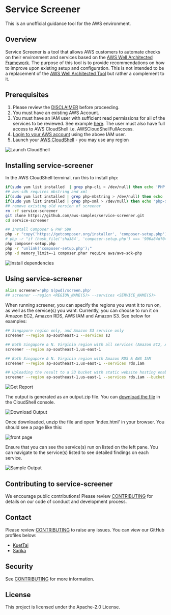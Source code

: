 # Service Screener

This is an unofficial guidance tool for the AWS environment.

## Overview
Service Screener is a tool that allows AWS customers to automate checks on their environment and services based on the [AWS Well Architected Framework](https://aws.amazon.com/architecture/well-architected/). The purpose of this tool is to provide recommendations on how to improve upon existing setup and configuration. This is not intended to be a replacement of the [AWS Well Architected Tool](https://aws.amazon.com/well-architected-tool/) but rather a complement to it. 

## Prerequisites
1. Please review the [DISCLAIMER](./DISCLAIMER.md) before proceeding. 
2. You must have an existing AWS Account.
3. You must have an IAM user with sufficient read permissions for all of the services to be reviewed. See example [here](https://docs.aws.amazon.com/IAM/latest/UserGuide/reference_policies_examples_iam_read-only-console.html). The user must also have full access to AWS CloudShell i.e. AWSCloudShellFullAccess. 
4. [Login to your AWS account](https://docs.aws.amazon.com/cloudshell/latest/userguide/getting-started.html#start-session) using the above IAM user. 
5. Launch your [AWS CloudShell](https://docs.aws.amazon.com/cloudshell/latest/userguide/getting-started.html#launch-region-shell) - you may use any region

![Launch CloudShell](https://d39bs20xyg7k53.cloudfront.net/services-screener/p1-cloudshell.gif)

## Installing service-screener
In the AWS CloudShell terminal, run this to install php:
```bash
if(sudo yum list installed  | grep php-cli > /dev/null) then echo 'PHP installed ,skipped'; else sudo amazon-linux-extras install -y php8.0; fi
## aws-sdk requires mbstring and xml
if(sudo yum list installed | grep php-mbstring > /dev/null) then echo 'php-mbstring installed, skipped'; else sudo yum install php-mbstring -y; fi
if(sudo yum list installed | grep php-xml > /dev/null) then echo 'php-xml installed, skipped'; else sudo yum install php-xml -y; fi
## remove existing old version of screener
rm -rf service-screener
git clone https://github.com/aws-samples/service-screener.git
cd service-screener 

## Install Composer & PHP SDK
php -r "copy('https://getcomposer.org/installer', 'composer-setup.php');"
# php -r "if (hash_file('sha384', 'composer-setup.php') === '906a84df04cea2aa72f40b5f787e49f22d4c2f19492ac310e8cba5b96ac8b64115ac402c8cd292b8a03482574915d1a8') { echo 'Installer verified'; } else { echo 'Installer corrupt'; unlink('composer-setup.php'); } echo PHP_EOL;"
php composer-setup.php
php -r "unlink('composer-setup.php');"
php -d memory_limit=-1 composer.phar require aws/aws-sdk-php
```

![Install dependencies](https://d39bs20xyg7k53.cloudfront.net/services-screener/p2-dependencies.gif)

## Using service-screener
```bash
alias screener='php $(pwd)/screen.php'
## screener --region <REGION_NAME(S)> --services <SERVICE_NAME(S)>
```

When running screener, you can specify the regions you want it to run on, as well as the service(s) you want. Currently, you can choose to run it on Amazon EC2, Amazon RDS, AWS IAM and Amazon S3. 
See below for examples:
```bash
## Singapore region only, and Amazon S3 service only
screener --region ap-southeast-1 --services s3

## Both Singapore & N. Virginia region with all services (Amazon EC2, AWS IAM, Amazon RDS, & Amazon S3 for now)
screener --region ap-southeast-1,us-east-1

## Both Singapore & N. Virginia region with Amazon RDS & AWS IAM
screener --region ap-southeast-1,us-east-1 --services rds,iam

## Uploading the result to a S3 bucket with static website hosting enabled
screener --region ap-southeast-1,us-east-1 --services rds,iam --bucket service-screener-<YOUR_ACCOUNT_ID>
```

![Get Report](https://d39bs20xyg7k53.cloudfront.net/services-screener/p3-getreport.gif)

The output is generated as an output.zip file. 
You can [download the file](https://docs.aws.amazon.com/cloudshell/latest/userguide/working-with-cloudshell.html#files-storage) in the CloudShell console. 

![Download Output](https://d39bs20xyg7k53.cloudfront.net/services-screener/p4-outputzip.gif)

Once downloaded, unzip the file and open 'index.html' in your browser. You should see a page like this:

![front page](https://d39bs20xyg7k53.cloudfront.net/services-screener/service-screener.jpg?v1)

Ensure that you can see the service(s) run on listed on the left pane.
You can navigate to the service(s) listed to see detailed findings on each service. 

![Sample Output](https://d39bs20xyg7k53.cloudfront.net/services-screener/p5-sample.gif)

## Contributing to service-screener
We encourage public contributions! Please review [CONTRIBUTING](./CONTRIBUTING.md) for details on our code of conduct and development process.

## Contact
Please review [CONTRIBUTING](./CONTRIBUTING.md) to raise any issues. 
You can view our GitHub profiles below:
* [KuetTai](https://github.com/KuetTai)
* [Sarika](https://github.com/sarika-subram)

## Security

See [CONTRIBUTING](CONTRIBUTING.md#security-issue-notifications) for more information.

## License

This project is licensed under the Apache-2.0 License.

